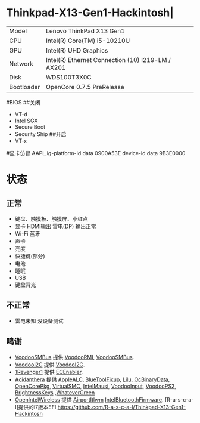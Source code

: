 # Thinkpad-X13-Gen1-Hackintosh|   
|            |                                                           |
| --------   | --------------------------------------------------------- |
| Model      | Lenovo ThinkPad X13 Gen1                                  |
| CPU        | Intel(R) Core(TM) i5-10210U                               |
| GPU        | Intel(R) UHD Graphics                                     |
| Network    | Intel(R) Ethernet Connection (10) I219-LM / AX201         |                                                                           
| Disk       | WDS100T3X0C                                               |
| Bootloader | OpenCore 0.7.5 PreRelease                                      |


#BIOS
##关闭
 - VT-d
 - Intel SGX
 - Secure Boot
 - Security Ship
##开启
 - VT-x

#显卡仿冒
AAPL,ig-platform-id  data   0900A53E
device-id   data   9B3E0000

# 状态
## 正常
 - 键盘、触摸板、触摸屏、小红点
 - 显卡 HDMI输出 雷电(DP) 输出正常
 - Wi-Fi 蓝牙
 - 声卡
 - 亮度
 - 快捷键(部分)
 - 电池
 - 睡眠
 - USB
 - 键盘背光
## 不正常
 - 雷电未知 没设备测试
 ## 鸣谢
- [VoodooSMBus](https://github.com/VoodooSMBus) 提供 [VoodooRMI](https://github.com/VoodooSMBus/VoodooRMI), [VoodooSMBus](https://github.com/VoodooSMBus/VoodooSMBus).
- [VoodooI2C](https://github.com/VoodooI2C) 提供 [VoodooI2C](https://github.com/VoodooI2C/VoodooI2C).
- [1Revenger1](https://github.com/1Revenger1) 提供 [ECEnabler](https://github.com/1Revenger1/ECEnabler).
- [Acidanthera](https://github.com/acidanthera) 提供 [AppleALC](https://github.com/acidanthera/AppleALC), [BlueToolFixup](https://github.com/acidanthera/BrcmPatchRAM), [Lilu](https://github.com/acidanthera/Lilu), [OcBinaryData](https://github.com/acidanthera/OcBinaryData), [OpenCorePkg](https://github.com/acidanthera/OpenCorePkg), [VirtualSMC](https://github.com/acidanthera/VirtualSMC), [IntelMausi](https://github.com/acidanthera/IntelMausi), [VoodooInput](https://github.com/acidanthera/VoodooInput), [VoodooPS2](https://github.com/acidanthera/VoodooPS2), [BrightnessKeys](https://github.com/acidanthera/BrightnessKeys) ,[WhateverGreen](https://github.com/acidanthera/WhateverGreen)
- [OpenIntelWireless](https://github.com/OpenIntelWireless) 提供 [AirportItlwm](https://github.com/OpenIntelWireless/itlwm) [IntelBluetoothFirmware](https://github.com/OpenIntelWireless/IntelBluetoothFirmware).
[R-a-s-c-a-l]提供的i7版本EFI https://github.com/R-a-s-c-a-l/Thinkpad-X13-Gen1-Hackintosh

